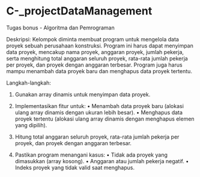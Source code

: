 # C-_projectDataManagement
Tugas bonus - Algoritma dan Pemrograman

Deskripsi:
Kelompok diminta membuat program untuk
mengelola data proyek sebuah perusahaan konstruksi.
Program ini harus dapat menyimpan data proyek,
mencakup nama proyek, anggaran proyek, jumlah
pekerja, serta menghitung total anggaran seluruh
proyek, rata-rata jumlah pekerja per proyek, dan
proyek dengan anggaran terbesar. Program juga harus
mampu menambah data proyek baru dan menghapus
data proyek tertentu.

Langkah-langkah:
1. Gunakan array dinamis untuk menyimpan data proyek.
2. Implementasikan fitur untuk:
• Menambah data proyek baru (alokasi ulang array dinamis
dengan ukuran lebih besar).
• Menghapus data proyek tertentu (alokasi ulang array
dinamis dengan menghapus elemen yang dipilih).

3. Hitung total anggaran seluruh proyek, rata-rata jumlah
pekerja per proyek, dan proyek dengan anggaran
terbesar.
4. Pastikan program menangani kasus:
• Tidak ada proyek yang dimasukkan (array kosong).
• Anggaran atau jumlah pekerja negatif.
• Indeks proyek yang tidak valid saat menghapus.
